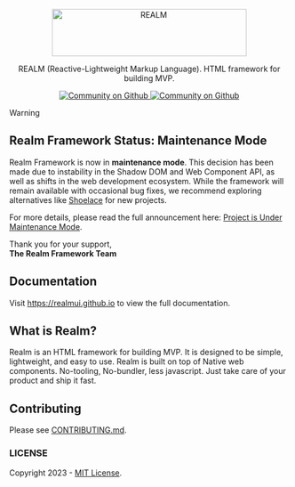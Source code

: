 <p align="center">
  <a href="https://realmui.github.io" target="_blank">
    <picture>
      <source media="(prefers-color-scheme: dark)" srcset="https://raw.githubusercontent.com/realmorg/realm/HEAD/.github/dark-logo.png">
      <source media="(prefers-color-scheme: light)" srcset="https://raw.githubusercontent.com/realmorg/realm/HEAD/.github/light-logo.png">
      <img alt="REALM" src="https://raw.githubusercontent.com/realmorg/realm/HEAD/.github/light-logo.png" width="350" height="85" style="max-width: 100%;">
    </picture>
  </a>
</p>

<p align="center">
  REALM (Reactive-Lightweight Markup Language). HTML framework for building MVP.
</p>

<p align="center">
  <a aria-label="License" href="https://github.com/realmorg/realm/blob/main/LICENSE">
    <img alt="Community on Github" src="https://img.shields.io/badge/LICENSE-blue.svg?style=for-the-badge&labelColor=blue&logoWidth=20">
  </a>
  <a aria-label="Community on Github" href="https://github.com/realmorg/realm/discussions">
    <img alt="Community on Github" src="https://img.shields.io/badge/Community-hotpink.svg?style=for-the-badge&labelColor=000000&logoWidth=20">
  </a>
</p>

> [!WARNING]
>
> ## Realm Framework Status: Maintenance Mode

Realm Framework is now in **maintenance mode**. This decision has been made due to instability in the Shadow DOM and Web Component API, as well as shifts in the web development ecosystem. While the framework will remain available with occasional bug fixes, we recommend exploring alternatives like [Shoelace](https://github.com/shoelace-style/shoelace) for new projects.

For more details, please read the full announcement here: [Project is Under Maintenance Mode](http://blog.realm.codes/posts/project-is-under-maintenance-mode).

Thank you for your support,  
**The Realm Framework Team**

## Documentation

Visit https://realmui.github.io to view the full documentation.

## What is Realm?

Realm is an HTML framework for building MVP. It is designed to be simple, lightweight, and easy to use. Realm is built on top of Native web components. No-tooling, No-bundler, less javascript. Just take care of your product and ship it fast.

## Contributing

Please see [CONTRIBUTING.md](https://github.com/realmorg/realm/blob/main/.github/CONTRIBUTING.md).

### LICENSE

Copyright 2023 - [MIT License](https://github.com/realmorg/realm/blob/main/LICENSE).
